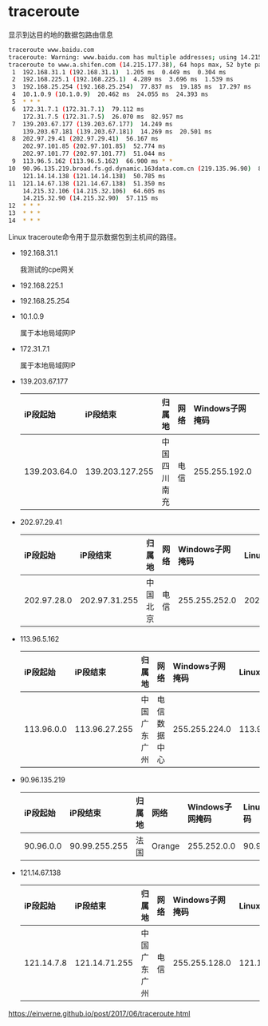 # traceroute

显示到达目的地的数据包路由信息

```sh
traceroute www.baidu.com 
traceroute: Warning: www.baidu.com has multiple addresses; using 14.215.177.38
traceroute to www.a.shifen.com (14.215.177.38), 64 hops max, 52 byte packets
 1  192.168.31.1 (192.168.31.1)  1.205 ms  0.449 ms  0.304 ms
 2  192.168.225.1 (192.168.225.1)  4.289 ms  3.696 ms  1.539 ms
 3  192.168.25.254 (192.168.25.254)  77.837 ms  19.185 ms  17.297 ms
 4  10.1.0.9 (10.1.0.9)  20.462 ms  24.055 ms  24.393 ms
 5  * * *
 6  172.31.7.1 (172.31.7.1)  79.112 ms
    172.31.7.5 (172.31.7.5)  26.070 ms  82.957 ms
 7  139.203.67.177 (139.203.67.177)  14.249 ms
    139.203.67.181 (139.203.67.181)  14.269 ms  20.501 ms
 8  202.97.29.41 (202.97.29.41)  56.167 ms
    202.97.101.85 (202.97.101.85)  52.774 ms
    202.97.101.77 (202.97.101.77)  51.044 ms
 9  113.96.5.162 (113.96.5.162)  66.900 ms * *
10  90.96.135.219.broad.fs.gd.dynamic.163data.com.cn (219.135.96.90)  88.912 ms  56.997 ms
    121.14.14.138 (121.14.14.138)  50.785 ms
11  121.14.67.138 (121.14.67.138)  51.350 ms
    14.215.32.106 (14.215.32.106)  64.605 ms
    14.215.32.90 (14.215.32.90)  57.115 ms
12  * * *
13  * * *
14  * * *
```
Linux traceroute命令用于显示数据包到主机间的路径。

- 192.168.31.1

  我测试的cpe网关

- 192.168.225.1

- 192.168.25.254

- 10.1.0.9

  属于本地局域网IP

- 172.31.7.1

  属于本地局域网IP

- 139.203.67.177

  | iP段起始     | iP段结束        | 归属地       | 网络 | Windows子网掩码 | Linux子网掩码   |
  | :----------- | :-------------- | :----------- | :--- | :-------------- | :-------------- |
  | 139.203.64.0 | 139.203.127.255 | 中国四川南充 | 电信 | 255.255.192.0   | 139.203.64.0/18 |

- 202.97.29.41

  | iP段起始    | iP段结束      | 归属地   | 网络 | Windows子网掩码 | Linux子网掩码  |
  | :---------- | :------------ | :------- | :--- | :-------------- | :------------- |
  | 202.97.28.0 | 202.97.31.255 | 中国北京 | 电信 | 255.255.252.0   | 202.97.28.0/22 |

- 113.96.5.162

  | iP段起始   | iP段结束      | 归属地       | 网络          | Windows子网掩码 | Linux子网掩码 |
  | :--------- | :------------ | :----------- | :------------ | :-------------- | :------------ |
  | 113.96.0.0 | 113.96.27.255 | 中国广东广州 | 电信 数据中心 | 255.255.224.0   | 113.96.0.0/19 |

- 90.96.135.219

  | iP段起始  | iP段结束      | 归属地 | 网络   | Windows子网掩码 | Linux子网掩码 |
  | :-------- | :------------ | :----- | :----- | :-------------- | :------------ |
  | 90.96.0.0 | 90.99.255.255 | 法国   | Orange | 255.252.0.0     | 90.96.0.0/14  |

- 121.14.67.138 

  | iP段起始   | iP段结束      | 归属地       | 网络 | Windows子网掩码 | Linux子网掩码 |
  | :--------- | :------------ | :----------- | :--- | :-------------- | :------------ |
  | 121.14.7.8 | 121.14.71.255 | 中国广东广州 | 电信 | 255.255.128.0   | 121.14.0.0/17 |

https://einverne.github.io/post/2017/06/traceroute.html


